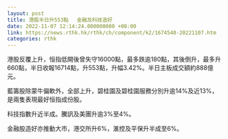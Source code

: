 ```yaml
---
layout: post
title: 港股半日升553點　 金融及科技造好
date: 2022-11-07 12:14:24.000000000 +08:00
link: https://news.rthk.hk/rthk/ch/component/k2/1674540-20221107.htm
categories: rthk
---
```


港股反覆上升，恒指低開後曾失守16000點，最多跌逾180點，其後倒升，最多升660點，半日收報16714點，升553點，升幅3.42%。半日主板成交額約888億元。

藍籌股除蒙牛偏軟外，全部上升，碧桂園及碧桂園服務分別升逾14%及近13%，是兩隻表現最好恒指成份股。

科技指數升近半成。騰訊及美團升逾3%至4%。

金融股造好亦推動大市，港交所升6%，滙控及平保升半成至6%。
